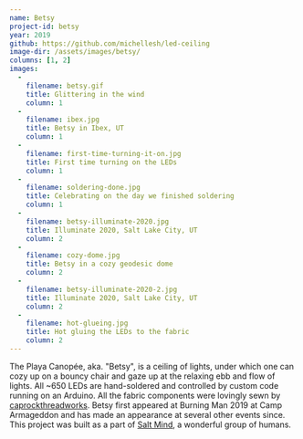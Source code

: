 ```yaml
---
name: Betsy
project-id: betsy
year: 2019
github: https://github.com/michellesh/led-ceiling
image-dir: /assets/images/betsy/
columns: [1, 2]
images:
  -
    filename: betsy.gif
    title: Glittering in the wind
    column: 1
  -
    filename: ibex.jpg
    title: Betsy in Ibex, UT
    column: 1
  -
    filename: first-time-turning-it-on.jpg
    title: First time turning on the LEDs
    column: 1
  -
    filename: soldering-done.jpg
    title: Celebrating on the day we finished soldering
    column: 1
  -
    filename: betsy-illuminate-2020.jpg
    title: Illuminate 2020, Salt Lake City, UT
    column: 2
  -
    filename: cozy-dome.jpg
    title: Betsy in a cozy geodesic dome
    column: 2
  -
    filename: betsy-illuminate-2020-2.jpg
    title: Illuminate 2020, Salt Lake City, UT
    column: 2
  -
    filename: hot-glueing.jpg
    title: Hot gluing the LEDs to the fabric
    column: 2
---
```


The Playa Canopée, aka. "Betsy", is a ceiling of lights, under which one can cozy up on a bouncy chair and gaze up at the relaxing ebb and flow of lights. All ~650 LEDs are hand-soldered and controlled by custom code running on an Arduino. All the fabric components were lovingly sewn by [caprockthreadworks](https://www.instagram.com/caprockthreadworks/). Betsy first appeared at Burning Man 2019 at Camp Armageddon and has made an appearance at several other events since. This project was built as a part of [Salt Mind](https://www.instagram.com/saltmindslc/), a wonderful group of humans.
